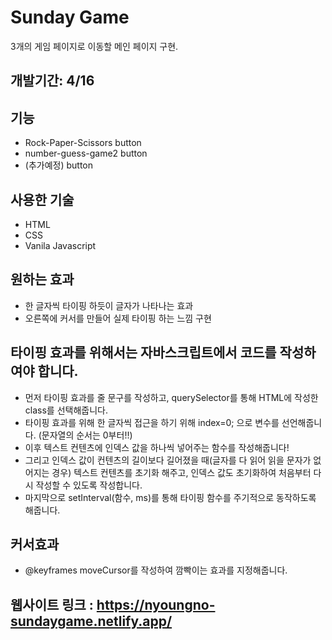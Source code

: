 # Sunday Game

3개의 게임 페이지로 이동할 메인 페이지 구현.

## 개발기간: 4/16


## 기능
* Rock-Paper-Scissors button
* number-guess-game2 button
* (추가예정) button

## 사용한 기술
* HTML
* CSS
* Vanila Javascript




## 원하는 효과
* 한 글자씩 타이핑 하듯이 글자가 나타나는 효과
* 오른쪽에 커서를 만들어 실제 타이핑 하는 느낌 구현

## 타이핑 효과를 위해서는 자바스크립트에서 코드를 작성하여야 합니다.
* 먼저 타이핑 효과를 줄 문구를 작성하고, querySelector를 통해 HTML에 작성한 class를 선택해줍니다.
* 타이핑 효과를 위해 한 글자씩 접근을 하기 위해 index=0; 으로 변수를 선언해줍니다.
(문자열의 순서는 0부터!!)
* 이후 텍스트 컨텐츠에 인덱스 값을 하나씩 넣어주는 함수를 작성해줍니다!
* 그리고 인덱스 값이 컨텐츠의 길이보다 길어졌을 때(글자를 다 읽어 읽을 문자가 없어지는 경우) 텍스트 컨텐츠를 초기화 해주고, 인덱스 값도 초기화하여 처음부터 다시 작성할 수 있도록 작성합니다.
* 마지막으로 setInterval(함수, ms)를 통해 타이핑 함수를 주기적으로 동작하도록 해줍니다.

## 커서효과
* @keyframes moveCursor를 작성하여 깜빡이는 효과를 지정해줍니다.

## 웹사이트 링크 : <https://nyoungno-sundaygame.netlify.app/>